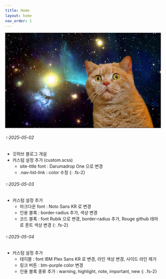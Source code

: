 ```yaml
---
title: Home
layout: home
nav_order: 1
---
```


![spaceCat](./images/home.jpg)

###### ✨2025-05-02
- 깃허브 블로그 개설
- 커스텀 설정 추가 (custom.scss)
  - site-title font : Darumadrop One 으로 변경
  - .nav-list-link : color 수정
{: .fs-2}

###### ✨2025-05-03
- 커스텀 설정 추가
    - 마크다운 font : Noto Sans KR 로 변경
    - 인용 블록 : border-radius 추가, 색상 변경
    - 코드 블록 : font Rubik 으로 변경, border-radius 추가, Rouge github 테마로 폰트 색상 변경
{: .fs-2}

###### ✨2025-05-04
- 커스텀 설정 추가
    - 테이블 : font IBM Plex Sans KR 로 변경, 라인 색상 변경, 사이드 라인 제거
    - 링크 버튼 : btn-purple color 변경  
    - 인용 블록 종류 추가 : warning, highlight, note, important, new
{: .fs-2}